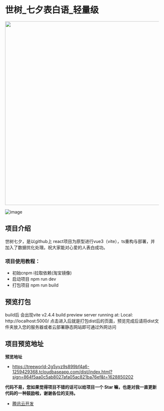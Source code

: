 # 世树_七夕表白语_轻量级 
<img width="600"    align="middle" src="https://treeworld-1258962601.cos.ap-guangzhou.myqcloud.com/md/qx.jpg"/>

![image](https://img.shields.io/badge/%E4%B8%96%E6%A0%91%E5%89%8D%E7%AB%AF-%E6%9D%BE%E9%98%B3-yellow) 


## 项目介绍


世树七夕，是以github上 react项目为原型进行vue3（vite），ts重构与部署，并加入了数据优化处理。祝大家能对心爱的人表白成功。



### 项目使用教程：
- 初始cnpm i拉取依赖(淘宝镜像)
- 启动项目 npm run dev
- 打包项目 npm run build

## 预览打包
build后 会出现vite v2.4.4 build preview server running at: Local: http://localhost:5000/
点击进入后就是打包dist后的页面，预览完成后请将dist文件夹放入您的服务器或者云部署静态网站即可通过外网访问



## 项目预览地址
**预览地址**  
- https://treeworld-2g5yvz9s899bf4a6-1259429368.tcloudbaseapp.com/dist/index.html?sign=864f5aa0c5ab8027afa05ac821ba76ef&t=1628850202



**代码不易，您如果觉得项目不错的话可以给项目一个 Star 嘛，也是对我一直更新代码的一种鼓励啦，谢谢各位的支持。**



- [腾讯云开发](https://console.cloud.tencent.com//)


